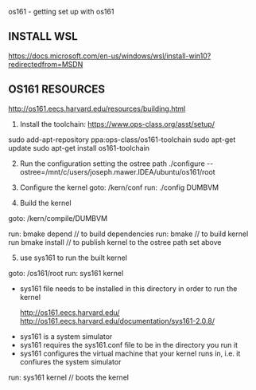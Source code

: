 os161 - getting set up with os161

## INSTALL WSL
https://docs.microsoft.com/en-us/windows/wsl/install-win10?redirectedfrom=MSDN

## OS161 RESOURCES
http://os161.eecs.harvard.edu/resources/building.html


1) Install the toolchain: https://www.ops-class.org/asst/setup/

sudo add-apt-repository ppa:ops-class/os161-toolchain
sudo apt-get update
sudo apt-get install os161-toolchain



2) Run the configuration setting the ostree path
./configure --ostree=/mnt/c/users/joseph.mawer.IDEA/ubuntu/os161/root


3) Configure the kernel
goto: /kern/conf
run:  ./config DUMBVM

4) Build the kernel

goto: /kern/compile/DUMBVM

run: bmake depend	// to build dependencies
run: bmake		// to build kernel
run  bmake install	// to publish kernel to the ostree path set above

5) use sys161 to run the built kernel
 
goto: /os161/root
run:  sys161 kernel

* sys161 file needs to be installed in this directory in order to run the kernel
 
  http://os161.eecs.harvard.edu/
  http://os161.eecs.harvard.edu/documentation/sys161-2.0.8/

- sys161 is a system simulator
- sys161 requires the sys161.conf file to be in the directory you run it
- sys161 configures the virtual machine that your kernel runs in, i.e. it
confiures the system simulator

run: sys161 kernel	// boots the kernel

